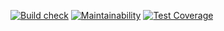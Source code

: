 [![Build check](https://github.com/ConstableFraser/DomidzeBot/actions/workflows/gradle.yml/badge.svg)](https://github.com/ConstableFraser/DomidzeBot/actions/workflows/gradle.yml)
[![Maintainability](https://api.codeclimate.com/v1/badges/e3d6e1736a135fc58d30/maintainability)](https://codeclimate.com/github/ConstableFraser/DomidzeBot/maintainability)
[![Test Coverage](https://api.codeclimate.com/v1/badges/e3d6e1736a135fc58d30/test_coverage)](https://codeclimate.com/github/ConstableFraser/DomidzeBot/test_coverage)
